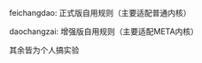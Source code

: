 feichangdao:                 正式版自用规则（主要适配普通内核）


daochangzai:                 增强版自用规则（主要适配META内核）




其余皆为个人搞实验
